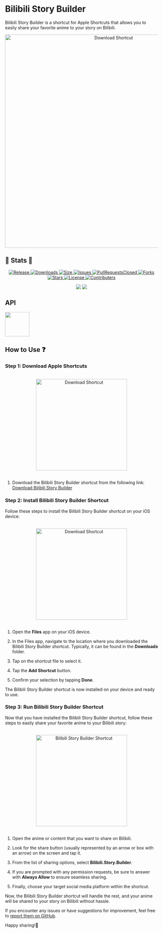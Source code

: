 # Bilibili Story Builder

Bilibili Story Builder is a shortcut for Apple Shortcuts that allows you to easily share your favorite anime to your story on Bilibili.
<div align="center">
  <img src="https://github.com/kang49/bilibili-story-sharing/assets/81503963/24652417-4352-4dd6-9281-284f3d87ad3c" width="700px" alt="Download Shortcut">
</div>

## 🌟 Stats 🌟

<p align="center">
  <a href="https://github.com/kang49/bilibili-story-sharing/releases">
    <img src="https://img.shields.io/github/release/kang49/bilibili-story-sharing.svg?style=for-the-badge&logo=appveyor" alt="Release">
  </a>
  <a href="https://github.com/kang49/bilibili-story-sharing/releases">
    <img src="https://img.shields.io/github/downloads/kang49/bilibili-story-sharing/total.svg?style=for-the-badge&logo=appveyor" alt="Downloads">
  </a>
  <a href="https://github.com/kang49/bilibili-story-sharing">
    <img src="https://img.shields.io/github/repo-size/kang49/bilibili-story-sharing.svg?style=for-the-badge&logo=appveyor" alt="Size">
  </a>
  <a href="https://github.com/kang49/bilibili-story-sharing/issues">
    <img src="https://img.shields.io/github/issues/kang49/bilibili-story-sharing.svg?color=orange&style=for-the-badge&logo=appveyor" alt="Issues">
  </a>
  <a href="https://github.com/kang49/bilibili-story-sharing/pulls">
    <img src="https://img.shields.io/github/issues-pr-closed/kang49/bilibili-story-sharing.svg?style=for-the-badge&logo=appveyor" alt="PullRequestsClosed">
  <a href="https://github.com/kang49/bilibili-story-sharing/forks">
    <img src="https://img.shields.io/github/forks/kang49/bilibili-story-sharing?style=for-the-badge" alt="Forks">
  </a>
  <a href="https://github.com/kang49/bilibili-story-sharing/stargazers">
    <img src="https://img.shields.io/github/stars/kang49/bilibili-story-sharing?color=gold&style=for-the-badge" alt="Stars">
  </a>
  <a href="https://github.com/kang49/bilibili-story-sharing/blob/main/LICENSE">
    <img src="https://img.shields.io/github/license/kang49/bilibili-story-sharing?style=for-the-badge" alt="License">
  </a>
   <a href="https://github.com/kang49/bilibili-story-sharing/graphs/contributors">
    <img src="https://img.shields.io/github/contributors/kang49/bilibili-story-sharing?color=black&style=for-the-badge" alt="Contributers">
  </a>
</p>
<p align="center">
    <img src="https://komarev.com/ghpvc/?username=kang49-bilibili-story-sharing&label=Views&color=green&style=for-the-badge">
    <img src="https://img.shields.io/endpoint?url=https%3A%2F%2Fbilishare.kankawee.uk%2Fapi%2Fworktimes">
  </a>
</p>

## API
<div>
  <a href="https://rapidapi.com/kang49/api/bilibili-story-builder2" target="_blank">
    <img width="80px" src="https://avatars.githubusercontent.com/u/16919504?s=200&v=4">
  </a>
</div>

## How to Use ❓

### Step 1: Download Apple Shortcuts
<br>
<div align="center">
  <img src="https://github.com/kang49/bilibili-story-sharing/assets/81503963/ddabd84d-41e3-4a96-b828-28bd044bdbb5" width="300px" alt="Download Shortcut">
</div>
<br>

1. Download the Bilibili Story Builder shortcut from the following link:
   [Download Bilibili Story Builder](https://github.com/kang49/bilibili-story-sharing/releases/latest/download/Bilibili.Story.Builder.shortcut)

### Step 2: Install Bilibili Story Builder Shortcut

Follow these steps to install the Bilibili Story Builder shortcut on your iOS device:

<br>
<div align="center">
  <img src="https://github.com/kang49/bilibili-story-sharing/assets/81503963/634916d5-e33c-403a-acdb-1eebfbc3d53d" width="300px" alt="Download Shortcut">
</div>
<br>

1. Open the **Files** app on your iOS device.

2. In the Files app, navigate to the location where you downloaded the Bilibili Story Builder shortcut. Typically, it can be found in the **Downloads** folder.

3. Tap on the shortcut file to select it.

4. Tap the **Add Shortcut** button.

5. Confirm your selection by tapping **Done**.

The Bilibili Story Builder shortcut is now installed on your device and ready to use.


### Step 3: Run Bilibili Story Builder Shortcut

Now that you have installed the Bilibili Story Builder shortcut, follow these steps to easily share your favorite anime to your Bilibili story:

<br>
<div align="center">
  <img src="https://github.com/kang49/bilibili-story-sharing/assets/81503963/2106e42c-718d-4d16-acfb-e8fef72bfbbc" width="300px" alt="Bilibili Story Builder Shortcut">
</div>
<br>

1. Open the anime or content that you want to share on Bilibili.

2. Look for the share button (usually represented by an arrow or box with an arrow) on the screen and tap it.

3. From the list of sharing options, select **Bilibili.Story.Builder**. 

4. If you are prompted with any permission requests, be sure to answer with **Always Allow** to ensure seamless sharing.

5. Finally, choose your target social media platform within the shortcut.

Now, the Bilibili Story Builder shortcut will handle the rest, and your anime will be shared to your story on Bilibili without hassle.


If you encounter any issues or have suggestions for improvement, feel free to [report them on GitHub](https://github.com/kang49/bilibili-story-sharing/issues).

Happy sharing!🤍
